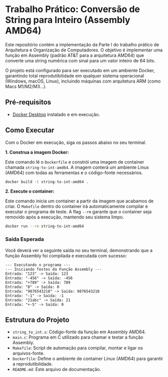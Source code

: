 # Trabalho Prático: Conversão de String para Inteiro (Assembly AMD64)

Este repositório contém a implementação da Parte I do trabalho prático de Arquitetura e Organização de Computadores. O objetivo é implementar uma função em Assembly (padrão AT&T para a arquitetura AMD64) que converte uma string numérica com sinal para um valor inteiro de 64 bits.

O projeto está configurado para ser executado em um ambiente Docker, garantindo total reprodutibilidade em qualquer sistema operacional (Windows, macOS, Linux), incluindo máquinas com arquitetura ARM (como Macs M1/M2/M3...).

## Pré-requisitos

- [Docker Desktop](https://www.docker.com/products/docker-desktop/) instalado e em execução.

## Como Executar

Com o Docker em execução, siga os passos abaixo no seu terminal.

**1. Construa a imagem Docker:**

Este comando lê o `Dockerfile` e constrói uma imagem de container chamada `string-to-int-amd64`. A imagem conterá um ambiente Linux (AMD64) com todas as ferramentas e o código-fonte necessários.

```bash
docker build -t string-to-int-amd64 .
```

**2. Execute o container:**

Este comando inicia um container a partir da imagem que acabamos de criar. O `Makefile` dentro do container irá automaticamente compilar e executar o programa de teste. A flag `--rm` garante que o container seja removido após a execução, mantendo seu sistema limpo.

```bash
docker run --rm string-to-int-amd64
```

### Saída Esperada

Você deverá ver a seguinte saída no seu terminal, demonstrando que a função Assembly foi compilada e executada com sucesso:

```
--- Executando o programa ---
--- Iniciando Testes da Função Assembly ---
Entrada: "123" -> Saída: 123
Entrada: "-456" -> Saída: -456
Entrada: "+789" -> Saída: 789
Entrada: "0" -> Saída: 0
Entrada: "9876543210" -> Saída: 9876543210
Entrada: "-1" -> Saída: -1
Entrada: "21abc" -> Saída: 21
Entrada: "+-5" -> Saída: 0
```

## Estrutura do Projeto

-   `string_to_int.s`: Código-fonte da função em Assembly AMD64.
-   `main.c`: Programa em C utilizado para chamar e testar a função Assembly.
-   `Makefile`: Script de automação para compilar, montar e ligar os arquivos-fonte.
-   `Dockerfile`: Define o ambiente de container Linux (AMD64) para garantir a reprodutibilidade.
-   `README.md`: Este arquivo de documentação.